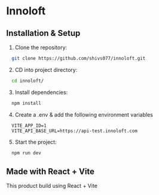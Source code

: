 # Innoloft

## Installation & Setup

1. Clone the repository:

```bash
  git clone https://github.com/shivs077/innoloft.git
```

2. CD into project directory:

```bash
  cd innoloft/
```

3. Install dependencies:

```bash
  npm install
```

4. Create a .env & add the following environment variables

```base
  VITE_APP_ID=1
  VITE_API_BASE_URL=https://api-test.innoloft.com
```

5. Start the project:

```bash
  npm run dev
```

## Made with React + Vite

This product build using React + Vite